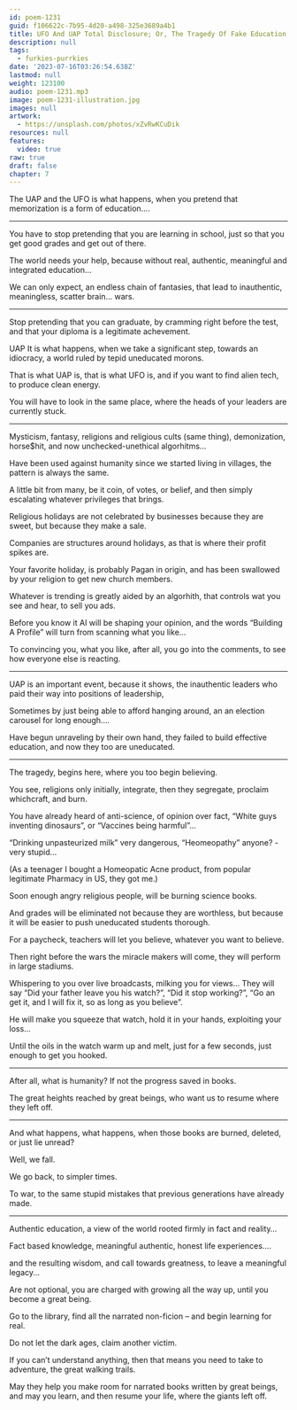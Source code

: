 ```yaml
---
id: poem-1231
guid: f106622c-7b95-4d20-a498-325e3689a4b1
title: UFO And UAP Total Disclosure; Or, The Tragedy Of Fake Education
description: null
tags:
  - furkies-purrkies
date: '2023-07-16T03:26:54.638Z'
lastmod: null
weight: 123100
audio: poem-1231.mp3
image: poem-1231-illustration.jpg
images: null
artwork:
  - https://unsplash.com/photos/xZvRwKCuDik
resources: null
features:
  video: true
raw: true
draft: false
chapter: 7
---
```


The UAP and the UFO is what happens,
when you pretend that memorization is a form of education….

---

You have to stop pretending that you are learning in school,
just so that you get good grades and get out of there.

The world needs your help,
because without real, authentic, meaningful and integrated education…

We can only expect, an endless chain of fantasies,
that lead to inauthentic, meaningless, scatter brain... wars.

---

Stop pretending that you can graduate, by cramming right before the test,
and that your diploma is a legitimate achevement.

UAP It is what happens, when we take a significant step,
towards an idiocracy, a world ruled by tepid uneducated morons.

That is what UAP is, that is what UFO is,
and if you want to find alien tech, to produce clean energy.

You will have to look in the same place,
where the heads of your leaders are currently stuck.

---

Mysticism, fantasy, religions and religious cults (same thing),
demonization, horse$hit, and now unchecked-unethical algorhitms…

Have been used against humanity since we started living in villages,
the pattern is always the same.

A little bit from many, be it coin, of votes, or belief,
and then simply escalating whatever privileges that brings.

Religious holidays are not celebrated by businesses because they are sweet,
but because they make a sale.

Companies are structures around holidays,
as that is where their profit spikes are.

Your favorite holiday, is probably Pagan in origin,
and has been swallowed by your religion to get new church members.

Whatever is trending is greatly aided by an algorhith,
that controls wat you see and hear, to sell you ads.

Before you know it AI will be shaping your opinion,
and the words “Building A Profile” will turn from scanning what you like…

To convincing you, what you like, after all, you go into the comments,
to see how everyone else is reacting.

---

UAP is an important event, because it shows,
the inauthentic leaders who paid their way into positions of leadership,

Sometimes by just being able to afford hanging around,
an an election carousel for long enough….

Have begun unraveling by their own hand,
they failed to build effective education, and now they too are uneducated.

---

The tragedy, begins here,
where you too begin believing.

You see, religions only initially, integrate,
then they segregate, proclaim whichcraft, and burn.

You have already heard of anti-science, of opinion over fact,
“White guys inventing dinosaurs”, or “Vaccines being harmful”…

“Drinking unpasteurized milk” very dangerous,
“Heomeopathy” anyone? - very stupid…

(As a teenager I bought a Homeopatic Acne product,
from popular legitimate Pharmacy in US, they got me.)

Soon enough angry religious people,
will be burning science books.

And grades will be eliminated not because they are worthless,
but because it will be easier to push uneducated students thorough.

For a paycheck, teachers will let you believe,
whatever you want to believe.

Then right before the wars the miracle makers will come,
they will perform in large stadiums.

Whispering to you over live broadcasts,
milking you for views…
They will say “Did your father leave you his watch?”,
“Did it stop working?”, “Go an get it, and I will fix it, so as long as you believe”.

He will make you squeeze that watch, hold it in your hands,
exploiting your loss…

Until the oils in the watch warm up and melt,
just for a few seconds, just enough to get you hooked.

---

After all, what is humanity?
If not the progress saved in books.

The great heights reached by great beings,
who want us to resume where they left off.

---

And what happens, what happens,
when those books are burned, deleted, or just lie unread?

Well,
we fall.

We go back,
to simpler times.

To war,
to the same stupid mistakes that previous generations have already made.

---

Authentic education,
a view of the world rooted firmly in fact and reality…

Fact based knowledge,
meaningful authentic, honest life experiences….

and the resulting wisdom,
and call towards greatness, to leave a meaningful legacy...

Are not optional,
you are charged with growing all the way up, until you become a great being.

Go to the library,
find all the narrated non-ficion – and begin learning for real.

Do not let the dark ages,
claim another victim.

If you can’t understand anything,
then that means you need to take to adventure, the great walking trails.

May they help you make room for narrated books written by great beings,
and may you learn, and then resume your life, where the giants left off.
